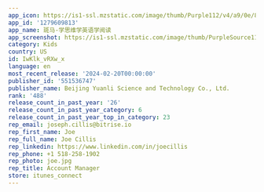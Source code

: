 ```yaml
---
app_icon: https://is1-ssl.mzstatic.com/image/thumb/Purple112/v4/a9/0e/88/a90e88bf-416b-c4ff-8797-242232f4d61f/AppIcon-0-0-1x_U007emarketing-0-10-0-0-85-220.png/1024x1024bb.png
app_id: '1279609813'
app_name: 斑马-学思维学英语学阅读
app_screenshot: https://is1-ssl.mzstatic.com/image/thumb/PurpleSource116/v4/ab/eb/c7/abebc76d-3c9c-eca1-797c-e83a56dbecb0/d06b8131-4c06-4c66-b307-7c0b37fbb95c_6.5__U82f1_U5bf8_1242_x_2688-1.png/1242x2688bb.png
category: Kids
country: US
id: IwKlk_vRXw_x
language: en
most_recent_release: '2024-02-20T00:00:00'
publisher_id: '551536747'
publisher_name: Beijing Yuanli Science and Technology Co., Ltd.
rank: '488'
release_count_in_past_year: '26'
release_count_in_past_year_category: 6
release_count_in_past_year_top_in_category: 23
rep_email: joseph.cillis@bitrise.io
rep_first_name: Joe
rep_full_name: Joe Cillis
rep_linkedin: https://www.linkedin.com/in/joecillis
rep_phone: +1 518-258-1902
rep_photo: joe.jpg
rep_title: Account Manager
store: itunes_connect
---
```

